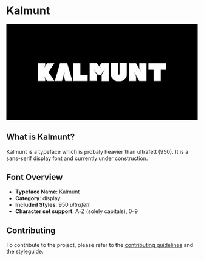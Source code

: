 # Kalmunt
![Kalmunt typeface banner](banner.svg)
  
## What is Kalmunt?
Kalmunt is a typeface which is probaly heavier than ultrafett (950). It is a sans-serif display font and currently under construction.

## Font Overview
- **Typeface Name**: Kalmunt
- **Category**: display
- **Included Styles**: 950 _ultrafett_
- **Character set support**: A-Z (solely capitals), 0-9

## Contributing
To contribute to the project, please refer to the [contributing guidelines](contributing.md) and the [styleguide](styleguide.md).
